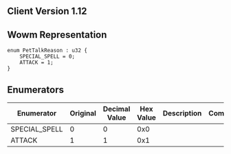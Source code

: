 ## Client Version 1.12

## Wowm Representation
```rust,ignore
enum PetTalkReason : u32 {
    SPECIAL_SPELL = 0;    
    ATTACK = 1;    
}

```
## Enumerators
| Enumerator | Original | Decimal Value | Hex Value | Description | Comment |
| --------- | -------- | ------------- | --------- | ----------- | ------- |
| SPECIAL_SPELL | 0 | 0 | 0x0 |  |  |
| ATTACK | 1 | 1 | 0x1 |  |  |
